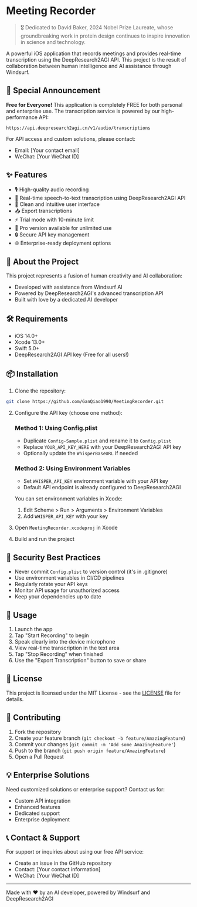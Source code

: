 # Meeting Recorder

> 🎖️ Dedicated to David Baker, 2024 Nobel Prize Laureate, whose groundbreaking work in protein design continues to inspire innovation in science and technology.

A powerful iOS application that records meetings and provides real-time transcription using the DeepResearch2AGI API. This project is the result of collaboration between human intelligence and AI assistance through Windsurf.

## 🌟 Special Announcement

**Free for Everyone!**
This application is completely FREE for both personal and enterprise use. The transcription service is powered by our high-performance API:
```
https://api.deepresearch2agi.cn/v1/audio/transcriptions
```

For API access and custom solutions, please contact:
- Email: [Your contact email]
- WeChat: [Your WeChat ID]

## ✨ Features

- 🎙️ High-quality audio recording
- 📝 Real-time speech-to-text transcription using DeepResearch2AGI API
- 💫 Clean and intuitive user interface
- 📤 Export transcriptions
- ⚡ Trial mode with 10-minute limit
- 💎 Pro version available for unlimited use
- 🔒 Secure API key management
- 🌐 Enterprise-ready deployment options

## 🚀 About the Project

This project represents a fusion of human creativity and AI collaboration:
- Developed with assistance from Windsurf AI
- Powered by DeepResearch2AGI's advanced transcription API
- Built with love by a dedicated AI developer

## 🛠️ Requirements

- iOS 14.0+
- Xcode 13.0+
- Swift 5.0+
- DeepResearch2AGI API key (Free for all users!)

## 📦 Installation

1. Clone the repository:
```bash
git clone https://github.com/GanQiao1990/MeetingRecorder.git
```

2. Configure the API key (choose one method):

   ### Method 1: Using Config.plist
   - Duplicate `Config-Sample.plist` and rename it to `Config.plist`
   - Replace `YOUR_API_KEY_HERE` with your DeepResearch2AGI API key
   - Optionally update the `WhisperBaseURL` if needed

   ### Method 2: Using Environment Variables
   - Set `WHISPER_API_KEY` environment variable with your API key
   - Default API endpoint is already configured to DeepResearch2AGI
   
   You can set environment variables in Xcode:
   1. Edit Scheme > Run > Arguments > Environment Variables
   2. Add `WHISPER_API_KEY` with your key

3. Open `MeetingRecorder.xcodeproj` in Xcode

4. Build and run the project

## 🔐 Security Best Practices

- Never commit `Config.plist` to version control (it's in .gitignore)
- Use environment variables in CI/CD pipelines
- Regularly rotate your API keys
- Monitor API usage for unauthorized access
- Keep your dependencies up to date

## 🎯 Usage

1. Launch the app
2. Tap "Start Recording" to begin
3. Speak clearly into the device microphone
4. View real-time transcription in the text area
5. Tap "Stop Recording" when finished
6. Use the "Export Transcription" button to save or share

## 📄 License

This project is licensed under the MIT License - see the [LICENSE](LICENSE) file for details.

## 🤝 Contributing

1. Fork the repository
2. Create your feature branch (`git checkout -b feature/AmazingFeature`)
3. Commit your changes (`git commit -m 'Add some AmazingFeature'`)
4. Push to the branch (`git push origin feature/AmazingFeature`)
5. Open a Pull Request

## 💡 Enterprise Solutions

Need customized solutions or enterprise support? Contact us for:
- Custom API integration
- Enhanced features
- Dedicated support
- Enterprise deployment

## 📞 Contact & Support

For support or inquiries about using our free API service:
- Create an issue in the GitHub repository
- Contact: [Your contact information]
- WeChat: [Your WeChat ID]

---
Made with ❤️ by an AI developer, powered by Windsurf and DeepResearch2AGI
